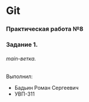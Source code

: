 # Git
### Практическая работа №8
### Задание 1.
###### main-ветка. 

Выполнил:
* Бадьин Роман Сергеевич
* УВП-311
